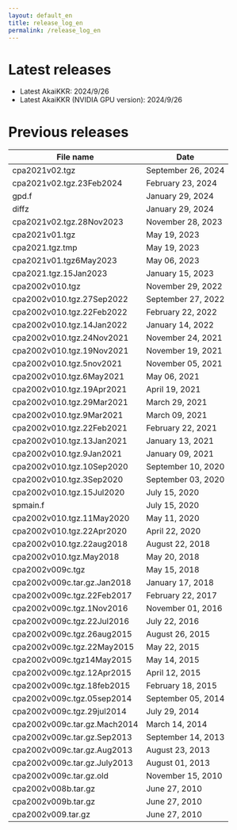 ```yaml
---
layout: default_en
title: release_log_en
permalink: /release_log_en
---
```


# Latest releases
- Latest AkaiKKR: 2024/9/26
- Latest AkaiKKR (NVIDIA GPU version): 2024/9/26

# Previous releases

| File name | Date |
| ---- | ---- |
| cpa2021v02.tgz | September 26, 2024 |
| cpa2021v02.tgz.23Feb2024 | February 23, 2024 |
| gpd.f | January 29, 2024 |
| diffz | January 29, 2024 |
| cpa2021v02.tgz.28Nov2023 | November 28, 2023 |
| cpa2021v01.tgz | May 19, 2023 |
| cpa2021.tgz.tmp | May 19, 2023 |
| cpa2021v01.tgz6May2023 | May 06, 2023 |
| cpa2021.tgz.15Jan2023 | January 15, 2023 |
| cpa2002v010.tgz | November 29, 2022 |
| cpa2002v010.tgz.27Sep2022 | September 27, 2022 |
| cpa2002v010.tgz.22Feb2022 | February 22, 2022 |
| cpa2002v010.tgz.14Jan2022 | January 14, 2022 |
| cpa2002v010.tgz.24Nov2021 | November 24, 2021 |
| cpa2002v010.tgz.19Nov2021 | November 19, 2021 |
| cpa2002v010.tgz.5nov2021 | November 05, 2021 |
| cpa2002v010.tgz.6May2021 | May 06, 2021 |
| cpa2002v010.tgz.19Apr2021 | April 19, 2021 |
| cpa2002v010.tgz.29Mar2021 | March 29, 2021 |
| cpa2002v010.tgz.9Mar2021 | March 09, 2021 |
| cpa2002v010.tgz.22Feb2021 | February 22, 2021 |
| cpa2002v010.tgz.13Jan2021 | January 13, 2021 |
| cpa2002v010.tgz.9Jan2021 | January 09, 2021 |
| cpa2002v010.tgz.10Sep2020 | September 10, 2020 |
| cpa2002v010.tgz.3Sep2020 | September 03, 2020 |
| cpa2002v010.tgz.15Jul2020 | July 15, 2020 |
| spmain.f | July 15, 2020 |
| cpa2002v010.tgz.11May2020 | May 11, 2020 |
| cpa2002v010.tgz.22Apr2020 | April 22, 2020 |
| cpa2002v010.tgz.22aug2018 | August 22, 2018 |
| cpa2002v010.tgz.May2018 | May 20, 2018 |
| cpa2002v009c.tgz | May 15, 2018 |
| cpa2002v009c.tar.gz.Jan2018 | January 17, 2018 |
| cpa2002v009c.tgz.22Feb2017 | February 22, 2017 |
| cpa2002v009c.tgz.1Nov2016 | November 01, 2016 |
| cpa2002v009c.tgz.22Jul2016 | July 22, 2016 |
| cpa2002v009c.tgz.26aug2015 | August 26, 2015 |
| cpa2002v009c.tgz.22May2015 | May 22, 2015 |
| cpa2002v009c.tgz14May2015 | May 14, 2015 |
| cpa2002v009c.tgz.12Apr2015 | April 12, 2015 |
| cpa2002v009c.tgz.18feb2015 | February 18, 2015 |
| cpa2002v009c.tgz.05sep2014 | September 05, 2014 |
| cpa2002v009c.tgz.29jul2014 | July 29, 2014 |
| cpa2002v009c.tar.gz.Mach2014 | March 14, 2014 |
| cpa2002v009c.tar.gz.Sep2013 | September 14, 2013 |
| cpa2002v009c.tar.gz.Aug2013 | August 23, 2013 |
| cpa2002v009c.tar.gz.July2013 | August 01, 2013 |
| cpa2002v009c.tar.gz.old | November 15, 2010 |
| cpa2002v008b.tar.gz | June 27, 2010 |
| cpa2002v009b.tar.gz | June 27, 2010 |
| cpa2002v009.tar.gz | June 27, 2010 |
